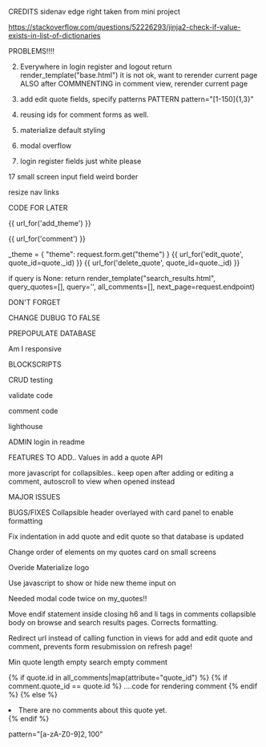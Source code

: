 CREDITS
sidenav edge right taken from mini project

https://stackoverflow.com/questions/52226293/jinja2-check-if-value-exists-in-list-of-dictionaries

PROBLEMS!!!!


2. Everywhere in login register and logout return render_template("base.html") it is not ok, want to rerender current page
ALSO after COMMNENTING in comment view, rerender current page




6. add edit quote fields, specify patterns
PATTERN pattern="[1-150]{1,3}"


13. reusing ids for comment forms as well.

14.  materialize default styling

15. modal overflow

16. login register fields just white please

17 small screen input field weird border

resize nav links


CODE FOR LATER

{{ url_for('add_theme') }}

{{ url_for('comment') }}

_theme = {
            "theme": request.form.get("theme")
        }
{{ url_for('edit_quote', quote_id=quote._id) }}
{{ url_for('delete_quote', quote_id=quote._id) }}

 if query is None:
        return render_template("search_results.html", query_quotes=[], query='',
        all_comments=[], next_page=request.endpoint)


DON'T FORGET

CHANGE DUBUG TO FALSE

PREPOPULATE DATABASE

Am I responsive

BLOCKSCRIPTS

CRUD testing

validate code

comment code

lighthouse



ADMIN login in readme


FEATURES TO ADD.. 
Values in add a quote API

more javascript for collapsibles.. keep open after adding or editing a comment, autoscroll to view when opened instead 

MAJOR ISSUES 


BUGS/FIXES
Collapsible header overlayed with card panel to enable formatting

Fix indentation in add quote and edit quote so that database is updated

Change order of elements on my quotes card on small screens

Overide Materialize logo

Use javascript to show or hide new theme input on 

Needed modal code twice on my_quotes!!

Move endif statement inside closing h6 and li tags in comments collapsible body on browse and search results pages.  Corrects formatting.

Redirect url instead of calling function in views for add and edit quote and comment, prevents form resubmission on refresh page!

Min quote length
empty search empty comment
 

{% if quote.id in all_comments|map(attribute="quote_id") %}
{% if comment.quote_id == quote.id %}
....code for rendering comment
{% endif %}
{% else %}
<li>There are no comments about this quote yet. </li>
{% endif %}


pattern="[a-zA-Z0-9]${2,100}$"
